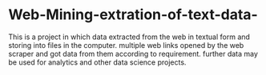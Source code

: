 # Web-Mining-extration-of-text-data-
This is a project in which data extracted from the web in textual form and storing into files in the computer. multiple web links opened by the web scraper and got data from them according to requirement. further data may be used for analytics and other data science projects. 
